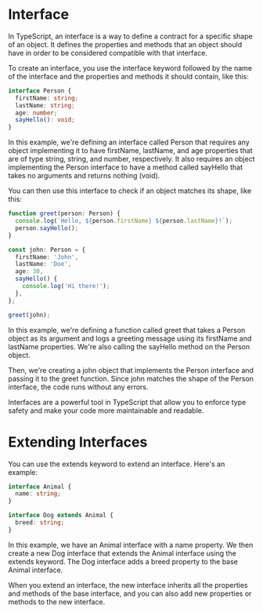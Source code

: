 # Interface

In TypeScript, an interface is a way to define a contract for a specific shape of an object. It defines the properties and methods that an object should have in order to be considered compatible with that interface.

To create an interface, you use the interface keyword followed by the name of the interface and the properties and methods it should contain, like this:

```ts
interface Person {
  firstName: string;
  lastName: string;
  age: number;
  sayHello(): void;
}
```

In this example, we're defining an interface called Person that requires any object implementing it to have firstName, lastName, and age properties that are of type string, string, and number, respectively. It also requires an object implementing the Person interface to have a method called sayHello that takes no arguments and returns nothing (void).

You can then use this interface to check if an object matches its shape, like this:

```ts
function greet(person: Person) {
  console.log(`Hello, ${person.firstName} ${person.lastName}!`);
  person.sayHello();
}

const john: Person = {
  firstName: 'John',
  lastName: 'Doe',
  age: 30,
  sayHello() {
    console.log('Hi there!');
  },
};

greet(john);
```

In this example, we're defining a function called greet that takes a Person object as its argument and logs a greeting message using its firstName and lastName properties. We're also calling the sayHello method on the Person object.

Then, we're creating a john object that implements the Person interface and passing it to the greet function. Since john matches the shape of the Person interface, the code runs without any errors.

Interfaces are a powerful tool in TypeScript that allow you to enforce type safety and make your code more maintainable and readable.

# Extending Interfaces

You can use the extends keyword to extend an interface. Here's an example:

```ts
interface Animal {
  name: string;
}

interface Dog extends Animal {
  breed: string;
}
```

In this example, we have an Animal interface with a name property. We then create a new Dog interface that extends the Animal interface using the extends keyword. The Dog interface adds a breed property to the base Animal interface.

When you extend an interface, the new interface inherits all the properties and methods of the base interface, and you can also add new properties or methods to the new interface.
